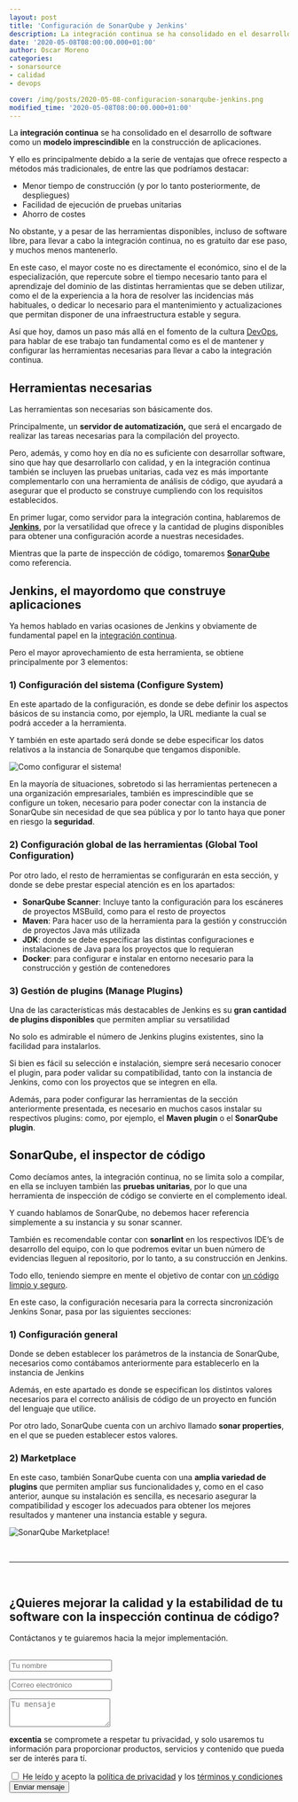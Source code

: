 ```yaml
---
layout: post
title: 'Configuración de SonarQube y Jenkins'
description: La integración continua se ha consolidado en el desarrollo de software como un modelo imprescindible en la construcción de aplicaciones. 
date: '2020-05-08T08:00:00.000+01:00'
author: Oscar Moreno
categories: 
- sonarsource
- calidad
- devops

cover: /img/posts/2020-05-08-configuracion-sonarqube-jenkins.png
modified_time: '2020-05-08T08:00:00.000+01:00'
---
```


La **integración continua** se ha consolidado en el desarrollo de software como un **modelo imprescindible** en la construcción de aplicaciones.

Y ello es principalmente debido a la serie de ventajas que ofrece respecto a métodos más tradicionales,  de entre las que podríamos destacar:

 - Menor tiempo de construcción (y por lo tanto posteriormente, de despliegues)
 - Facilidad de ejecución de pruebas unitarias
 - Ahorro de costes

No obstante, y a pesar de las herramientas disponibles, incluso de software libre, para llevar a cabo la integración 
continua, no es gratuito dar ese paso, y muchos menos mantenerlo.

En este caso, el mayor coste no es directamente el económico, sino el de la especialización, que repercute sobre el 
tiempo necesario tanto para el aprendizaje del dominio de las distintas herramientas que se deben utilizar, como el 
de la experiencia a la hora de resolver las incidencias más habituales, o dedicar lo necesario para el mantenimiento 
y actualizaciones que permitan disponer de una infraestructura estable y segura.

Así que hoy, damos un paso más allá en el fomento de la cultura [DevOps](https://www.excentia.es/que-es-DevOps), para hablar de ese trabajo tan fundamental como es el de mantener y configurar las herramientas necesarias para llevar a cabo la integración continua.

## **Herramientas necesarias**

Las herramientas son necesarias son básicamente dos.

Principalmente, un **servidor de automatización,** que será el encargado de realizar las tareas necesarias para la 
compilación del proyecto.

Pero, además, y como hoy en día no es suficiente con desarrollar software, sino que hay que desarrollarlo con calidad, 
y en la integración continua también se incluyen las pruebas unitarias, cada vez es más importante complementarlo con una herramienta de análisis de código, que ayudará a asegurar que el producto se construye cumpliendo con los requisitos establecidos.

En primer lugar, como servidor para la integración contina, hablaremos de **[Jenkins](https://jenkins.io/)**, por la 
versatilidad que ofrece y la cantidad de plugins disponibles para obtener una configuración acorde a nuestras necesidades.

Mientras que la parte de inspección de código, tomaremos **[SonarQube](https://www.sonarqube.org/)** como referencia.

## **Jenkins, el mayordomo que construye aplicaciones**

Ya hemos hablado en varias ocasiones de Jenkins y obviamente de fundamental papel en la [integración continua](http://oscarmoreno.com/integracion-continua-fundamentos-y-beneficios/).

Pero el mayor aprovechamiento de esta herramienta, se obtiene principalmente por 3 elementos:

### **1) Configuración del sistema (Configure System)**

En este apartado de la configuración, es donde se debe definir los aspectos básicos de su instancia como, por ejemplo, la URL mediante la cual se podrá acceder a la herramienta.

Y también en este apartado será donde se debe especificar los datos relativos a la instancia de Sonarqube que tengamos disponible.

![Como configurar el sistema!](/img/posts/2020-05-08-configuracion-jenkins.png)

En la mayoría de situaciones, sobretodo si las herramientas pertenecen a una organización empresariales, también es imprescindible que se configure un token, necesario para poder conectar con la instancia de SonarQube sin necesidad de que sea pública y por lo tanto haya que poner en riesgo la **seguridad**.

### **2) Configuración global de las herramientas (Global Tool Configuration)**

Por otro lado, el resto de herramientas se configurarán en esta sección, y donde se debe prestar especial atención es en los apartados:

 - **SonarQube Scanner**: Incluye tanto la configuración para los escáneres de proyectos MSBuild, como para el resto de proyectos
 - **Maven**: Para hacer uso de la herramienta para la gestión y construcción de proyectos Java más utilizada
 - **JDK**: donde se debe especificar las distintas configuraciones e instalaciones de Java para los proyectos que lo requieran
 - **Docker**: para configurar e instalar en entorno necesario para la construcción y gestión de contenedores

### **3) Gestión de plugins (Manage Plugins)**

Una de las características más destacables de Jenkins es su **gran cantidad de plugins disponibles** que permiten ampliar su versatilidad

No solo es admirable el número de Jenkins plugins existentes, sino la facilidad para instalarlos.

Si bien es fácil su selección e instalación, siempre será necesario conocer el plugin, para poder validar su compatibilidad, tanto con la instancia de Jenkins, como con los proyectos que se integren en ella.

Además, para poder configurar las herramientas de la sección anteriormente presentada, es necesario en muchos casos instalar su respectivos plugins: como, por ejemplo, el **Maven plugin** o el **SonarQube plugin**.

## **SonarQube, el inspector de código**

Como decíamos antes, la integración continua, no se limita solo a compilar, en ella se incluyen también las **pruebas unitarias**, por lo que una herramienta de inspección de código se convierte en el complemento ideal.

Y cuando hablamos de SonarQube, no debemos hacer referencia simplemente a su instancia y su sonar scanner.

También es recomendable contar con **sonarlint** en los respectivos IDE’s de desarrollo del equipo, con lo que podremos evitar un buen número de evidencias lleguen al repositorio,  por lo tanto, a su construcción en Jenkins.

Todo ello, teniendo siempre en mente el objetivo de contar con [un código limpio y seguro](https://www.excentia.es/limpia-tu-codigo).

En este caso, la configuración necesaria para la correcta sincronización Jenkins Sonar, pasa por las siguientes secciones:

### **1) Configuración general**

Donde se deben establecer los parámetros de la instancia de SonarQube, necesarios como contábamos anteriormente para establecerlo en la instancia de Jenkins

Además, en este apartado es donde se especifican los distintos valores necesarios para el correcto análisis de código de un proyecto en función del lenguaje que utilice.

Por otro lado, SonarQube cuenta con un archivo llamado **sonar properties**, en el que se pueden establecer estos valores.


### **2) Marketplace**

En este caso, también SonarQube cuenta con una **amplia variedad de plugins** que permiten ampliar sus funcionalidades y, 
como en el caso anterior, aunque su instalación es sencilla, es necesario asegurar la compatibilidad y escoger los 
adecuados para obtener los mejores resultados y mantener una instancia estable y segura.

![SonarQube Marketplace!](/img/posts/2020-05-08-sonarqube-marketplace.png)

<br/>
<hr>
<br/>

<div id="contact-form">
	<h2>¿Quieres mejorar la calidad y la estabilidad de tu software con la inspección continua de código?</h2>
<p>Contáctanos y te guiaremos hacia la mejor implementación.</p>
<br/>
<form action="https://formspree.io/f/xaygrdqg" method="POST">
          <div class="col-md-12 col-sm-12">
            <div class="row control-group">
              <div class="form-group col-xs-12 floating-label-form-group controls">
                <input type="text" name="name" class="form-control" placeholder="Tu nombre" id="name" required data-validation-required-message="Por favor escribe tu nombre.">
                <p class="help-block text-danger"></p>
              </div>
            </div>
            <div class="row control-group">
              <div class="form-group col-xs-12 floating-label-form-group controls">
                <input type="email" name="email" class="form-control" placeholder="Correo electrónico" id="email" required data-validation-required-message="Por favor escribe tu dirección de correo.">
                <p class="help-block text-danger"></p>
              </div>
            </div>
            <div>
              <input type="text" name="_gotcha" style="display:none"/>
            </div>
            <div class="row control-group">
              <div class="form-group-2 col-xs-12 floating-label-form-group controls">
                <textarea name="message" class="form-control" rows="3" placeholder="Tu mensaje" id="message" required
                          data-validation-required-message="Por favor escribe un mensaje."></textarea>
                <p class="help-block text-danger"></p>
              </div>
            </div>
            <div class="row control-group">
              <div class="form-group col-xs-12 floating-label-form-group controls">
                <p><strong>excentia</strong> se compromete a respetar tu privacidad, y solo usaremos tu información para proporcionar productos, servicios y contenido que pueda ser de interés para tí.</p>
                <input type="checkbox" name="agreement" class="form-check-input" id="agreement" value="accept" required data-validation-required-message="Por favor lee y acepta la política de privacidad y los términos y condiciones">
                <label class="form-check-label" for="agreement">He leído y acepto la <a href="https://www.excentia.es/privacy" target="_blank">política de privacidad</a> y los <a href="https://www.excentia.es/pdf/excentia-terms-and-conditions.pdf" target="_blank">términos y condiciones</a></label>
              </div>
            </div>
            <div id="success"></div>
            <div class="block">
              <button type="submit" class="btn btn-warning btn-xl">Enviar mensaje</button>
            </div>
          </div>
        </form>
<br/>
</div>